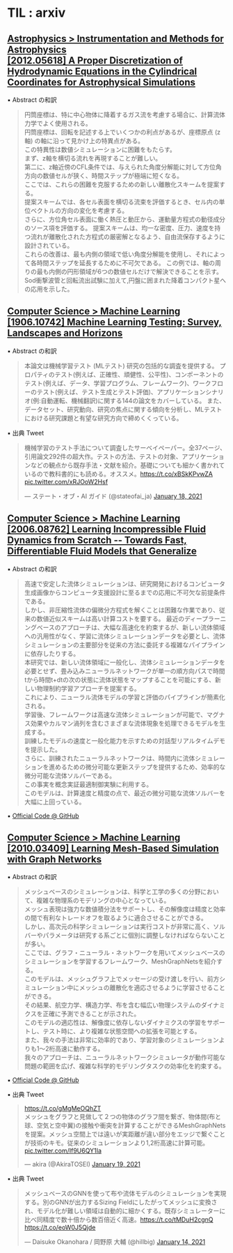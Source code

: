 # TIL &colon; arxiv



## [Astrophysics &gt; Instrumentation and Methods for Astrophysics<br>[2012.05618] A Proper Discretization of Hydrodynamic Equations in the Cylindrical Coordinates for Astrophysical Simulations](https://arxiv.org/abs/2012.05618)

&blacksquare; Abstract の和訳

> 円筒座標は、特に中心物体に降着するガス流を考慮する場合に、計算流体力学でよく使用される。</br>
> 円筒座標は、回転を記述する上でいくつかの利点があるが、座標原点 (z軸) の軸に沿って見かけ上の特異点がある。</br>
> この特異性は数値シミュレーションに困難をもたらす。</br>
> まず、z軸を横切る流れを再現することが難しい。</br>
> 第二に、z軸近傍のCFL条件では、与えられた角度分解能に対して方位角方向の数値セルが狭く、時間ステップが極端に短くなる。</br>
> ここでは、これらの困難を克服するための新しい離散化スキームを提案する。</br>
> 提案スキームでは、各セル表面を横切る流束を評価するとき、セル内の単位ベクトルの方向の変化を考慮する。</br>
> さらに、方位角セル表面に働く熱圧と動圧から、運動量方程式の動径成分のソース項を評価する。
> 提案スキームは、均一な密度、圧力、速度を持つ流れが離散化された方程式の厳密解となるよう、自由流保存するように設計されている。</br>
> これらの改善は、最も内側の領域で低い角度分解能を使用し、それによって各時間ステップを延長するために不可欠である。
> この例では、軸の周りの最も内側の円形領域が6つの数値セルだけで解決できることを示す。</br>
> Sod衝撃波管と回転流出試験に加えて,円盤に囲まれた降着コンパクト星への応用を示した。



## [Computer Science &gt; Machine Learning<br>[1906.10742] Machine Learning Testing: Survey, Landscapes and Horizons](https://arxiv.org/abs/1906.10742)

&blacksquare; Abstract の和訳

> 本論文は機械学習テスト (MLテスト) 研究の包括的な調査を提供する。
> プロパティのテスト(例えば、正確性、頑健性、公平性)、コンポーネントのテスト(例えば、データ、学習プログラム、フレームワーク)、ワークフローのテスト(例えば、テスト生成とテスト評価)、アプリケーションシナリオ(例:自動運転、機械翻訳)に関する144の論文をカバーしている。
> また、データセット、研究動向、研究の焦点に関する傾向を分析し、MLテストにおける研究課題と有望な研究方向で締めくくっている。

&blacksquare; 出典 Tweet

<blockquote class="twitter-tweet"><p lang="ja" dir="ltr">機械学習のテスト手法について調査したサーベイペーパー。全37ページ、引用論文292件の超大作。テストの方法、テストの対象、アプリケーションなどの観点から既存手法・文献を紹介。基礎についても細かく書かれているので教科書的にも読める。オススメ。<a href="https://t.co/xBSkKPvwZA">https://t.co/xBSkKPvwZA</a> <a href="https://t.co/xRJOoW2Hsf">pic.twitter.com/xRJOoW2Hsf</a></p>&mdash; ステート・オブ・AI ガイド (@stateofai_ja) <a href="https://twitter.com/stateofai_ja/status/1350966113501380611?ref_src=twsrc%5Etfw">January 18, 2021</a></blockquote> <script async src="https://platform.twitter.com/widgets.js" charset="utf-8"></script>



## [Computer Science &gt; Machine Learning<br>[2006.08762] Learning Incompressible Fluid Dynamics from Scratch -- Towards Fast, Differentiable Fluid Models that Generalize](https://arxiv.org/abs/2006.08762)

&blacksquare; Abstract の和訳

> 高速で安定した流体シミュレーションは、研究開発におけるコンピュータ生成画像からコンピュータ支援設計に至るまでの応用に不可欠な前提条件である。<br>
> しかし、非圧縮性流体の偏微分方程式を解くことは困難な作業であり、従来の数値近似スキームは高い計算コストを要する。
> 最近のディープラーニングベースのアプローチは、大幅な高速化を約束するが、新しい流体領域への汎用性がなく、学習に流体シミュレーションデータを必要とし、流体シミュレーションの主要部分を従来の方法に委託する複雑なパイプラインに依存したりする。<br>
> 本研究では、新しい流体領域に一般化し、流体シミュレーションデータを必要とせず、畳み込みニューラルネットワークが単一の順方向パスで時間tから時間t+dtの次の状態に流体状態をマップすることを可能にする、新しい物理制約学習アプローチを提案する。<br>
> これにより、ニューラル流体モデルの学習と評価のパイプラインが簡素化される。<br>
> 学習後、フレームワークは高速な流体シミュレーションが可能で、マグナス効果やカルマン渦列を含むさまざまな流体現象を処理できるモデルを生成する。<br>
> 訓練したモデルの速度と一般化能力を示すための対話型リアルタイムデモを提示した。<br>
> さらに、訓練されたニューラルネットワークは、時間内に流体シミュレーションを進めるための微分可能な更新ステップを提供するため、効率的な微分可能な流体ソルバーである。<br>
> この事実を概念実証最適制御実験に利用する。<br>
このモデルは、計算速度と精度の点で、最近の微分可能な流体ソルバーを大幅に上回っている。

&blacksquare; [Official Code @ GitHub](https://github.com/wandeln/Unsupervised_Deep_Learning_of_Incompressible_Fluid_Dynamics)

## [Computer Science &gt; Machine Learning<br>[2010.03409] Learning Mesh-Based Simulation with Graph Networks](https://arxiv.org/abs/2010.03409)

&blacksquare; Abstract の和訳

> メッシュベースのシミュレーションは、科学と工学の多くの分野において、複雑な物理系のモデリングの中心となっている。<br>
> メッシュ表現は強力な数値積分法をサポートし、その解像度は精度と効率の間で有利なトレードオフを取るように適合させることができる。<br>
> しかし、高次元の科学シミュレーションは実行コストが非常に高く、ソルバーやパラメータは研究する系ごとに個別に調整しなければならないことが多い。<br>
> ここでは、グラフ・ニューラル・ネットワークを用いてメッシュベースのシミュレーションを学習するフレームワーク、MeshGraphNetsを紹介する。<br>
このモデルは、メッシュグラフ上でメッセージの受け渡しを行い、前方シミュレーション中にメッシュの離散化を適応させるように学習させることができる。<br>
> その結果、航空力学、構造力学、布を含む幅広い物理システムのダイナミクスを正確に予測できることが示された。<br>
> このモデルの適応性は、解像度に依存しないダイナミクスの学習をサポートし、テスト時に、より複雑な状態空間への拡張を可能とする。<br>
> また、我々の手法は非常に効率的であり、学習対象のシミュレーションよりも1～2桁高速に動作する。<br>
> 我々のアプローチは、ニューラルネットワークシミュレータが動作可能な問題の範囲を広げ、複雑な科学的モデリングタスクの効率化を約束する。

&blacksquare; [Official Code @ GitHub](https://github.com/deepmind/deepmind-research/tree/master/meshgraphnets)

&blacksquare; 出典 Tweet

<blockquote class="twitter-tweet"><p lang="ja" dir="ltr"><a href="https://t.co/gMgMeOQhZT">https://t.co/gMgMeOQhZT</a><br>メッシュをグラフと見做して２つの物体のグラフ間を繋ぎ、物体間(布と球、空気と空中翼)の接触や衝突を計算することができるMeshGraphNetsを提案。メッシュ空間上では遠いが実距離が違い部分をエッジで繋ぐことが技術のキモ。従来のシミュレーションより1,2桁高速に計算可能。 <a href="https://t.co/If9U6QY1Ia">pic.twitter.com/If9U6QY1Ia</a></p>&mdash; akira (@AkiraTOSEI) <a href="https://twitter.com/AkiraTOSEI/status/1351476998238040064?ref_src=twsrc%5Etfw">January 19, 2021</a></blockquote> <script async src="https://platform.twitter.com/widgets.js" charset="utf-8"></script>

&blacksquare; 出典 Tweet

<blockquote class="twitter-tweet"><p lang="ja" dir="ltr">メッシュベースのGNNを使って布や流体モデルのシミュレーションを実現する。別のGNNが出力するSizing Fieldにしたがってメッシュに変換され、モデル化が難しい領域は自動的に細かくする。既存シミュレーターに比べ同精度で数十倍から数百倍近く高速。<a href="https://t.co/tMDuH2cgnQ">https://t.co/tMDuH2cgnQ</a> <a href="https://t.co/eoW0J5Qjde">https://t.co/eoW0J5Qjde</a></p>&mdash; Daisuke Okanohara / 岡野原 大輔 (@hillbig) <a href="https://twitter.com/hillbig/status/1349859731909722113?ref_src=twsrc%5Etfw">January 14, 2021</a></blockquote> <script async src="https://platform.twitter.com/widgets.js" charset="utf-8"></script>

<!-- EOF -->
